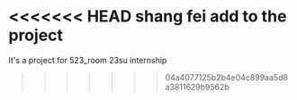 <<<<<<< HEAD
shang fei add to the project
=======
It's a project for 523_room 23su internship
>>>>>>> 04a4077125b2b4e04c899aa5d8a3811629b9562b
